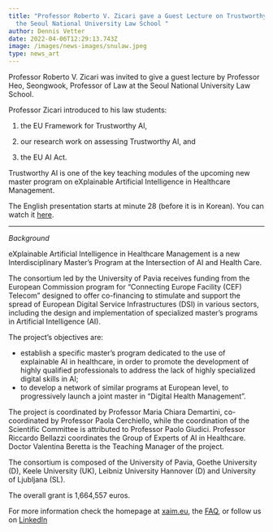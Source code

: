 ```yaml
---
title: "Professor Roberto V. Zicari gave a Guest Lecture on Trustworthy AI at
  the Seoul National University Law School "
author: Dennis Vetter
date: 2022-04-06T12:29:13.743Z
image: /images/news-images/snulaw.jpeg
type: news_art
---
```

Professor Roberto V. Zicari was invited to give a guest lecture by Professor Heo, Seongwook, Professor of Law at the Seoul National University Law School. 

Professor Zicari introduced to his law students: 

1) the EU Framework for Trustworthy AI, 

2) our research work on assessing Trustworthy AI, and 

3) the EU AI Act. 

Trustworthy AI is one of the key teaching modules of the upcoming new master program on 
eXplainable Artificial Intelligence in Healthcare Management. 

The English presentation starts at minute 28 (before it is in Korean). You can watch it [here](https://www.youtube.com/watch?v=Zt4FfzuXMKc).


---


*Background*

eXplainable Artificial Intelligence in Healthcare Management is a new Interdisciplinary Master’s Program at the Intersection of AI and Health Care. 

The consortium led by the University of Pavia receives funding from the European Commission program for “Connecting Europe Facility (CEF) Telecom” designed to offer co-financing to stimulate and support the spread of European Digital Service Infrastructures (DSI) in various sectors, including the design and implementation of specialized master’s programs in Artificial Intelligence (AI). 

The project’s objectives are: 
-  establish a specific master’s program dedicated to the use of explainable AI in healthcare, in order to promote the development of highly qualified professionals to address the lack of highly specialized digital skills in AI;
- to develop a network of similar programs at European level, to progressively launch a joint master in “Digital Health Management”.

The project is coordinated by Professor Maria Chiara Demartini, co-coordinated by Professor Paola Cerchiello, while the coordination of the Scientific Committee is attributed to Professor Paolo Giudici. Professor Riccardo Bellazzi coordinates the Group of Experts of AI in Healthcare. Doctor Valentina Beretta is the Teaching Manager of the project. 

The consortium is composed of the University of Pavia, Goethe University (D), Keele University (UK), Leibniz University Hannover (D) and University of Ljubljana (SL). 

The overall grant is 1,664,557 euros. 

For more information check the homepage at [xaim.eu](https://xaim.eu), the [FAQ](https://xaim.eu/faq), or follow us on [LinkedIn](https://www.linkedin.com/company/xaim-project)